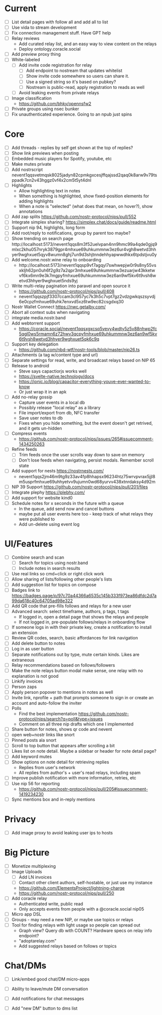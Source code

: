 # Current

- [ ] List detail pages with follow all and add all to list
- [ ] Use vida to stream development
- [ ] Fix connection management stuff. Have GPT help
- [ ] Relay reviews
  - Add curated relay list, and an easy way to view content on the relays
  - Deploy ontology.coracle.social
- [ ] Add preview proxy thing
- [ ] White-labeled
  - [ ] Add invite code registration for relay
    - [ ] Add endpoint to nostream that updates whitelist
    - [ ] Show invite code somewhere so users can share it.
    - [ ] Use a signed string so it's based on pubkey?
    - [ ] Nostream is public-read, apply registration to reads as well
  - [ ] Avoid leaking events from private relays
- [ ] Image classification
  - https://github.com/bhky/opennsfw2
- [ ] Private groups using nsec bunker
- [ ] Fix unauthenticated experience. Going to an npub just spins

# Core

- [ ] Add threads - replies by self get shown at the top of replies?
- [ ] Show link previews when posting
- [ ] Embedded music players for Spotify, youtube, etc
- [ ] Make mutes private
- [ ] Add nostrscript nevent1qqsvetmqsk8025jadyn82cpmkgxcesjffqajssd2qaq0k8arw9v79tsppadk7cn2v43hggz0vf4x2cm5t5yt4dnl
- [ ] Highlights
  - Allow highlighting text in notes
  - When something is highlighted, show fixed-position elements for adding highlights
  - When a note is "selected" (what does that mean, on hover?), show annotations
- [ ] Add zap splits https://github.com/nostr-protocol/nips/pull/552
- [ ] Integrate simplex sharing? https://simplex.chat/docs/guide/readme.html
- [ ] Support nip 94, highlights, long form
- [ ] Add root/reply to notifications, group by parent too maybe?
- [ ] Show trending on search page http://localhost:5173/nevent1qqs8m3f52uelvpan4nn9hmc99a4qde0gjq9mlxc2khu057nryk3879gpr4mhxue69uhkummnw3ez6ur4vgh8wetvd3hhyer9wghxuet5qyv8wumn8ghj7un9d3shjtnndehhyapwwdhkx6tpdstjvu0y
- [ ] Add welcome.nostr.wine relay to onboarding
  - http://localhost:5173/nevent1qqsp9vf7agqyl7swhwepjw0r9s8ny55vsxkljh62pn0uh6f2g9z7a2qpr3mhxue69uhkummnw3ezuarjw43kketwvf6kx6mn9e3k7mgpyfmhxue69uhkummnw3ez6an9wf5kv6t9vsh8wetvd3hhyer9wghxuet5nds9yj
- [ ] Write multi-relay pagination into paravel and open source it
  - https://github.com/nostr-protocol/nips/pull/408
  - nevent1qqszpjf3307ccam3cl957yc7k3h5c7vpt7gz2vdzgwkqszsyvdj6e0cpzfmhxue69uhk7enxvd5xz6tw9ec82csgdxq30
- [ ] Nostr Wallet Connect https://nwc.getalby.com/
- [ ] Abort all context subs when navigating
- [ ] integrate media.nostr.band
- [ ] Add webtorrent support
  - https://coracle.social/nevent1qqsxgxcsq5vevy4wdty5z5v88nhwp2fc5qgl0ws5rmamn6z72hwv3qcpyfmhxue69uhkummnw3ez6an9wf5kv6t9vsh8wetvd3hhyer9wghxuet5qk6c9q
- [ ] Support key delegation
  - https://github.com/nbd-wtf/nostr-tools/blob/master/nip26.ts
- [ ] Attachments (a tag w/content type and url)
- [ ] Separate settings for read, write, and broadcast relays based on NIP 65
- [ ] Release to android
  - Steve says capactiorjs works well
  - https://svelte-native.technology/docs
  - https://ionic.io/blog/capacitor-everything-youve-ever-wanted-to-know
  - Or just wrap it in an apk
- [ ] Add no-relay gossip
  - Capture user events in a local db
  - Possibly release "local relay" as a library
  - File import/export from db, NFC transfer
  - Save user notes to db
  - Fixes when you hide something, but the event doesn't get retrived, and it gets un-hidden
- [ ] Compress events
  - https://github.com/nostr-protocol/nips/issues/265#issuecomment-1434250263
- [ ] Refine feeds
  - [ ] Trim feeds once the user scrolls way down to save on memory
  - [ ] Don't lose feeds when navigating, persist modals. Remember scroll state
- [ ] Add support for nests https://nostrnests.com/
  - nevent1qqs2jm46m9tg9z33av4fp8hhapsx96234htz75wrvpvrax5jjl8m5usprfmhxue69uhhyetvv9ujumn0wd68yurvv438xtnrdaksy4d92m
- [ ] NIP 39 Support https://github.com/nostr-protocol/nips/pull/201/files
- [ ] Integrate plephy https://plebhy.com/
- [ ] Add support for website kind0
- [ ] Schedule notes for x seconds in the future with a queue
  - In the queue, add send now and cancel buttons
  - maybe put all user events here too - keep track of what relays they were published to
  - Add un-delete using event log

# UI/Features

- [ ] Combine search and scan
  - [ ] Search for topics using nostr.band
  - [ ] Include notes in search results
- [ ] Use real links so cmd+click or right click work
- [ ] Allow sharing of lists/following other people's lists
- [ ] Add suggestion list for topics on compose
- [ ] Badges link to https://badges.page/p/97c70a44366a6535c145b333f973ea86dfdc2d7a99da618c40c64705ad98e322
- [ ] Add QR code that pre-fills follows and relays for a new user
- [ ] Advanced search: select timeframe, authors, p tags, t tags
  - If logged in, open a detail page that shows the relays and people
  - If not logged in, pre-populate follows/relays in onboarding flow
- [ ] If someone logs in with their private key, create a notification to install an extension
- [ ] Review QR codes, search, basic affordances for link navigation
- [ ] Add delete button to notes
- [ ] Log in as user button
- [ ] Separate notifications out by type, mute certain kinds. Likes are extraneous
- [ ] Relay recommendations based on follows/followers
- [ ] Make the note relays button modal make sense, one relay with no explanation is not good
- [ ] Linkify invoices
- [ ] Person zaps
- [ ] Apply person popover to mentions in notes as well
- [ ] Invite link, nprofile + path that prompts someone to sign in or create an account and auto-follow the inviter
- [ ] Polls
  - Find the best implementation https://github.com/nostr-protocol/nips/search?q=poll&type=issues
  - Comment on all three nip drafts which one I implemented
- [ ] Share button for notes, shows qr code and nevent
- [ ] open web+nostr links like snort
- [ ] Pinned posts ala snort
- [ ] Scroll to top button that appears after scrolling a bit
- [ ] Likes list on note detail. Maybe a sidebar or header for note detail page?
- [ ] Add keyword mutes
- [ ] Show options on note detail for retrieving replies
  - Replies from user's network
  - All replies from author's + user's read relays, including spam
- [ ] Improve publish notification with more information, retries, etc
- [ ] Use nip 56 for reporting
  - https://github.com/nostr-protocol/nips/pull/205#issuecomment-1419234230
- [ ] Sync mentions box and in-reply mentions

# Privacy

- [ ] Add image proxy to avoid leaking user ips to hosts

# Big Picture

- [ ] Monetize multiplexing
- [ ] Image Uploads
  - [ ] Add LN invoices
  - [ ] Contact other client authors, self-hostable, or just use my instance
  - https://github.com/ElementsProject/lightning-charge
  - https://github.com/nostr-protocol/nips/pull/250
- [ ] Add coracle relay
  - Authenticated write, public read
  - Only accepts events from people with a @coracle.social nip05
- [ ] Micro app DSL
- [ ] Groups - may need a new NIP, or maybe use topics or relays
- [ ] Tool for finding relays with light usage so people can spread out
  - Graph view? Query db with COUNT? Hardware specs on relay info endpoint?
  - "adoptarelay.com"
  - Add suggested relays based on follows or topics

# Chat/DMs

- [ ] Link/embed good chat/DM micro-apps
- [ ] Ability to leave/mute DM conversation
- [ ] Add notifications for chat messages
- [ ] Add "new DM" button to dms list


